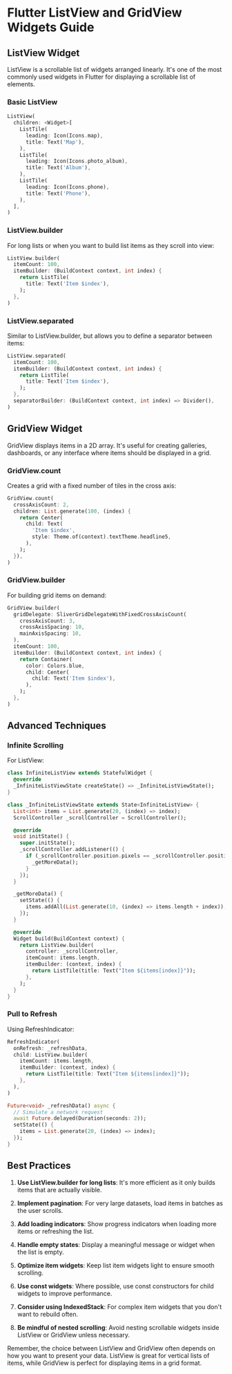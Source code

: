 # Flutter ListView and GridView Widgets Guide

## ListView Widget

ListView is a scrollable list of widgets arranged linearly. It's one of the most commonly used widgets in Flutter for displaying a scrollable list of elements.

### Basic ListView

```dart
ListView(
  children: <Widget>[
    ListTile(
      leading: Icon(Icons.map),
      title: Text('Map'),
    ),
    ListTile(
      leading: Icon(Icons.photo_album),
      title: Text('Album'),
    ),
    ListTile(
      leading: Icon(Icons.phone),
      title: Text('Phone'),
    ),
  ],
)
```

### ListView.builder

For long lists or when you want to build list items as they scroll into view:

```dart
ListView.builder(
  itemCount: 100,
  itemBuilder: (BuildContext context, int index) {
    return ListTile(
      title: Text('Item $index'),
    );
  },
)
```

### ListView.separated

Similar to ListView.builder, but allows you to define a separator between items:

```dart
ListView.separated(
  itemCount: 100,
  itemBuilder: (BuildContext context, int index) {
    return ListTile(
      title: Text('Item $index'),
    );
  },
  separatorBuilder: (BuildContext context, int index) => Divider(),
)
```

## GridView Widget

GridView displays items in a 2D array. It's useful for creating galleries, dashboards, or any interface where items should be displayed in a grid.

### GridView.count

Creates a grid with a fixed number of tiles in the cross axis:

```dart
GridView.count(
  crossAxisCount: 2,
  children: List.generate(100, (index) {
    return Center(
      child: Text(
        'Item $index',
        style: Theme.of(context).textTheme.headline5,
      ),
    );
  }),
)
```

### GridView.builder

For building grid items on demand:

```dart
GridView.builder(
  gridDelegate: SliverGridDelegateWithFixedCrossAxisCount(
    crossAxisCount: 3,
    crossAxisSpacing: 10,
    mainAxisSpacing: 10,
  ),
  itemCount: 100,
  itemBuilder: (BuildContext context, int index) {
    return Container(
      color: Colors.blue,
      child: Center(
        child: Text('Item $index'),
      ),
    );
  },
)
```

## Advanced Techniques

### Infinite Scrolling

For ListView:

```dart
class InfiniteListView extends StatefulWidget {
  @override
  _InfiniteListViewState createState() => _InfiniteListViewState();
}

class _InfiniteListViewState extends State<InfiniteListView> {
  List<int> items = List.generate(20, (index) => index);
  ScrollController _scrollController = ScrollController();

  @override
  void initState() {
    super.initState();
    _scrollController.addListener(() {
      if (_scrollController.position.pixels == _scrollController.position.maxScrollExtent) {
        _getMoreData();
      }
    });
  }

  _getMoreData() {
    setState(() {
      items.addAll(List.generate(10, (index) => items.length + index));
    });
  }

  @override
  Widget build(BuildContext context) {
    return ListView.builder(
      controller: _scrollController,
      itemCount: items.length,
      itemBuilder: (context, index) {
        return ListTile(title: Text("Item ${items[index]}"));
      },
    );
  }
}
```

### Pull to Refresh

Using RefreshIndicator:

```dart
RefreshIndicator(
  onRefresh: _refreshData,
  child: ListView.builder(
    itemCount: items.length,
    itemBuilder: (context, index) {
      return ListTile(title: Text("Item ${items[index]}"));
    },
  ),
)

Future<void> _refreshData() async {
  // Simulate a network request
  await Future.delayed(Duration(seconds: 2));
  setState(() {
    items = List.generate(20, (index) => index);
  });
}
```

## Best Practices

1. **Use ListView.builder for long lists**: It's more efficient as it only builds items that are actually visible.

2. **Implement pagination**: For very large datasets, load items in batches as the user scrolls.

3. **Add loading indicators**: Show progress indicators when loading more items or refreshing the list.

4. **Handle empty states**: Display a meaningful message or widget when the list is empty.

5. **Optimize item widgets**: Keep list item widgets light to ensure smooth scrolling.

6. **Use const widgets**: Where possible, use const constructors for child widgets to improve performance.

7. **Consider using IndexedStack**: For complex item widgets that you don't want to rebuild often.

8. **Be mindful of nested scrolling**: Avoid nesting scrollable widgets inside ListView or GridView unless necessary.

Remember, the choice between ListView and GridView often depends on how you want to present your data. ListView is great for vertical lists of items, while GridView is perfect for displaying items in a grid format.

